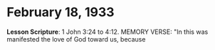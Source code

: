# February 18, 1933

**Lesson Scripture**: 1 John 3:24 to 4:12. MEMORY VERSE: "In this was manifested the love of God toward us, because

